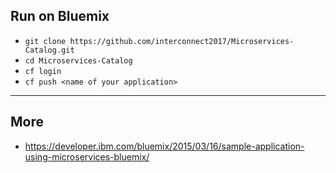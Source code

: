 ## Run on Bluemix

* `git clone https://github.com/interconnect2017/Microservices-Catalog.git`
* `cd Microservices-Catalog`
* `cf login`
* `cf push <name of your application>`

---
## More

* https://developer.ibm.com/bluemix/2015/03/16/sample-application-using-microservices-bluemix/

